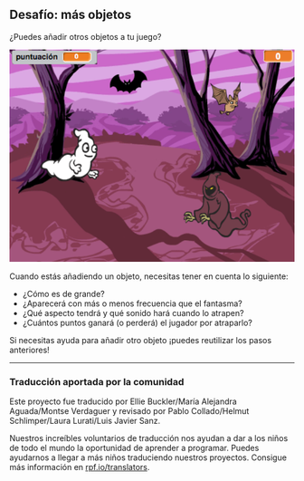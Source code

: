 ## Desafío: más objetos

¿Puedes añadir otros objetos a tu juego?

![captura de pantalla](images/ghost-final.png)

Cuando estás añadiendo un objeto, necesitas tener en cuenta lo siguiente:

+ ¿Cómo es de grande?
+ ¿Aparecerá con más o menos frecuencia que el fantasma?
+ ¿Qué aspecto tendrá y qué sonido hará cuando lo atrapen?
+ ¿Cuántos puntos ganará (o perderá) el jugador por atraparlo?

Si necesitas ayuda para añadir otro objeto ¡puedes reutilizar los pasos anteriores!

***
### Traducción aportada por la comunidad

Este proyecto fue traducido por Ellie Buckler/María Alejandra Aguada/Montse Verdaguer y revisado por Pablo Collado/Helmut Schlimper/Laura Lurati/Luis Javier Sanz.

Nuestros increíbles voluntarios de traducción nos ayudan a dar a los niños de todo el mundo la oportunidad de aprender a programar. Puedes ayudarnos a llegar a más niños traduciendo nuestros proyectos. Consigue más información en [rpf.io/translators](https://rpf.io/translators).

